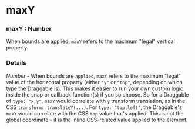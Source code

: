 # maxY

### maxY : Number

When bounds are applied, `maxY` refers to the maximum "legal" vertical property.

### Details[​](#details "Direct link to Details")

*Number* - When bounds are `applied`, `maxY` refers to the maximum "legal" value of the horizontal property (either `"y"` or `"top"`, depending on which type the Draggable is). This makes it easier to run your own custom logic inside the snap or callback function(s) if you so choose. So for a Draggable of `type: "x,y"`, `maxY` would correlate with `y` transform translation, as in the CSS `transform: translateY(...)`. For `type: "top,left"`, the Draggable's `maxY` would correlate with the CSS `top` value that's applied. This is not the global coordinate - it is the inline CSS-related value applied to the element.
